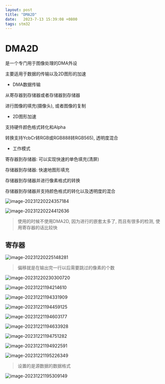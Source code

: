 ```yaml
---
layout: post
title: "DMA2D" 
date:   2023-7-13 15:39:08 +0800
tags: stm32
---
```


# DMA2D

是一个专门用于图像处理的DMA外设

主要适用于数据的传输以及2D图形的加速

+ DMA数据传输

从寄存器到存储器或者存储器到存储器

进行图像的填充(摄像头), 或者图像的复制

+ 2D图形加速

支持硬件颜色格式转化和Alpha

转换支持YcbCr转RGB或RGB888转RGB565), 透明度混合

+ 工作模式

寄存器到存储器: 可以实现快速的单色填充(清屏)

存储器到存储器: 快速地图形填充

存储器到存储器并进行像素格式的转换

存储器到存储器并支持颜色格式的转化以及透明度的混合

![image-20231220224357184](https://picture-01-1316374204.cos.ap-beijing.myqcloud.com/image/202312202243259.png)

![image-20231220224412636](https://picture-01-1316374204.cos.ap-beijing.myqcloud.com/image/202312202244700.png)

> 使用的时候不使用DMA2D, 因为进行的嵌套太多了, 而且有很多的检测, 使用寄存器的话比较快

## 寄存器

![image-20231220225148281](https://picture-01-1316374204.cos.ap-beijing.myqcloud.com/image/202312202251345.png)

> 偏移就是在输出完一行以后需要跳过的像素的个数

![image-20231220230300720](https://picture-01-1316374204.cos.ap-beijing.myqcloud.com/image/202312202303786.png)

![image-20231221194214610](https://picture-01-1316374204.cos.ap-beijing.myqcloud.com/image/202312211942708.png)

![image-20231221194331909](https://picture-01-1316374204.cos.ap-beijing.myqcloud.com/image/202312211943471.png)

![image-20231221194459125](https://picture-01-1316374204.cos.ap-beijing.myqcloud.com/image/202312211944185.png)

![image-20231221194603177](https://picture-01-1316374204.cos.ap-beijing.myqcloud.com/image/202312211946228.png)

![image-20231221194633928](https://picture-01-1316374204.cos.ap-beijing.myqcloud.com/image/202312211946980.png)

![image-20231221194751282](https://picture-01-1316374204.cos.ap-beijing.myqcloud.com/image/202312211947335.png)

![image-20231221194922591](https://picture-01-1316374204.cos.ap-beijing.myqcloud.com/image/202312211949647.png)

![image-20231221195226349](https://picture-01-1316374204.cos.ap-beijing.myqcloud.com/image/202312211952409.png)

> 设置的是源数据的数据格式

![image-20231221195309149](https://picture-01-1316374204.cos.ap-beijing.myqcloud.com/image/202312211953211.png)





